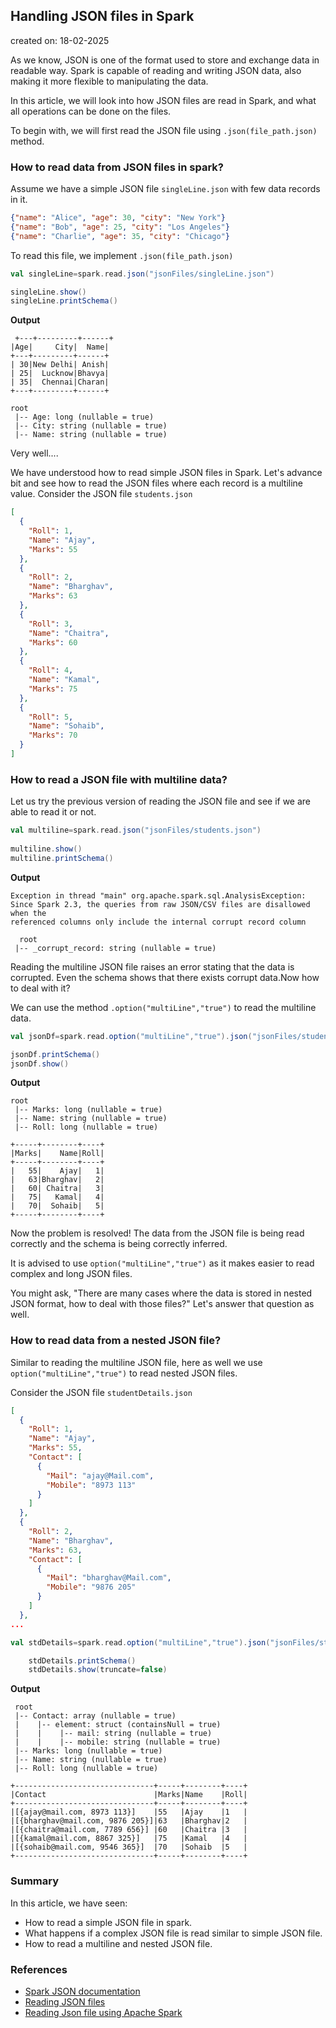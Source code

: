 ## Handling JSON files in Spark

created on: 18-02-2025

As we know, JSON is one of the format used to store and exchange data in readable way.
Spark is capable of reading and writing JSON data, also making it more flexible to manipulating the data.

In this article, we will look into how JSON files are read in Spark, and what all operations can be done on the files.

To begin with, we will first read the JSON file using `.json(file_path.json)` method.

### How to read data from JSON files in spark?
Assume we have a simple JSON file `singleLine.json` with few data records in it.
```json
{"name": "Alice", "age": 30, "city": "New York"}
{"name": "Bob", "age": 25, "city": "Los Angeles"}
{"name": "Charlie", "age": 35, "city": "Chicago"}
```
To read this file, we implement `.json(file_path.json)`

```scala
val singleLine=spark.read.json("jsonFiles/singleLine.json")

singleLine.show()
singleLine.printSchema()
```
**Output**
```text
 +---+---------+------+
|Age|     City|  Name|
+---+---------+------+
| 30|New Delhi| Anish|
| 25|  Lucknow|Bhavya|
| 35|  Chennai|Charan|
+---+---------+------+

root
 |-- Age: long (nullable = true)
 |-- City: string (nullable = true)
 |-- Name: string (nullable = true)
```
Very well....

We have understood how to read simple JSON files in Spark. Let's advance bit and see how to read the JSON files where each record is a multiline value.
Consider the JSON file `students.json`
```json
[
  {
    "Roll": 1,
    "Name": "Ajay",
    "Marks": 55
  },
  {
    "Roll": 2,
    "Name": "Bharghav",
    "Marks": 63
  },
  {
    "Roll": 3,
    "Name": "Chaitra",
    "Marks": 60
  },
  {
    "Roll": 4,
    "Name": "Kamal",
    "Marks": 75
  },
  {
    "Roll": 5,
    "Name": "Sohaib",
    "Marks": 70
  }
]
```
### How to read a JSON file with multiline data?
Let us try the previous version of reading the JSON file and see if we are able to read it or not.
```scala
val multiline=spark.read.json("jsonFiles/students.json")
    
multiline.show()
multiline.printSchema()
```
**Output**
```text
Exception in thread "main" org.apache.spark.sql.AnalysisException: Since Spark 2.3, the queries from raw JSON/CSV files are disallowed when the
referenced columns only include the internal corrupt record column

  root
 |-- _corrupt_record: string (nullable = true)
```
Reading the multiline JSON file raises an error stating that the data is corrupted. Even the schema shows that there exists corrupt data.Now how to deal with it?

We can use the method `.option("multiLine","true")` to read the multiline data.

```scala
val jsonDf=spark.read.option("multiLine","true").json("jsonFiles/students.json")

jsonDf.printSchema()
jsonDf.show()
```
**Output**
```text
root
 |-- Marks: long (nullable = true)
 |-- Name: string (nullable = true)
 |-- Roll: long (nullable = true)

+-----+--------+----+
|Marks|    Name|Roll|
+-----+--------+----+
|   55|    Ajay|   1|
|   63|Bharghav|   2|
|   60| Chaitra|   3|
|   75|   Kamal|   4|
|   70|  Sohaib|   5|
+-----+--------+----+
```
Now the problem is resolved! The data from the JSON file is being read correctly and the schema is being correctly inferred.

It is advised to use `option("multiLine","true")` as it makes easier to read complex and long JSON files.

You might ask, "There are many cases where the data is stored in nested JSON format, how to deal with those files?"
Let's answer that question as well.

### How to read data from a nested JSON file?
Similar to reading the multiline JSON file, here as well we use `option("multiLine","true")` to read nested JSON files.

Consider the JSON file `studentDetails.json`
```json
[
  {
    "Roll": 1,
    "Name": "Ajay",
    "Marks": 55,
    "Contact": [
      {
        "Mail": "ajay@Mail.com",
        "Mobile": "8973 113"
      }
    ]
  },
  {
    "Roll": 2,
    "Name": "Bharghav",
    "Marks": 63,
    "Contact": [
      {
        "Mail": "bharghav@Mail.com",
        "Mobile": "9876 205"
      }
    ]
  },
...
```

```scala
val stdDetails=spark.read.option("multiLine","true").json("jsonFiles/studentDetails.json")

    stdDetails.printSchema()
    stdDetails.show(truncate=false)
```
**Output**
```text
 root
 |-- Contact: array (nullable = true)
 |    |-- element: struct (containsNull = true)
 |    |    |-- mail: string (nullable = true)
 |    |    |-- mobile: string (nullable = true)
 |-- Marks: long (nullable = true)
 |-- Name: string (nullable = true)
 |-- Roll: long (nullable = true)

+-------------------------------+-----+--------+----+
|Contact                        |Marks|Name    |Roll|
+-------------------------------+-----+--------+----+
|[{ajay@mail.com, 8973 113}]    |55   |Ajay    |1   |
|[{bharghav@mail.com, 9876 205}]|63   |Bharghav|2   |
|[{chaitra@mail.com, 7789 656}] |60   |Chaitra |3   |
|[{kamal@mail.com, 8867 325}]   |75   |Kamal   |4   |
|[{sohaib@mail.com, 9546 365}]  |70   |Sohaib  |5   |
+-------------------------------+-----+--------+----+
```

### Summary
In this article, we have seen:
- How to read a  simple JSON file in spark.
- What happens if a complex JSON file is read similar to simple JSON file.
- How to read a multiline and nested JSON file.

### References
- [Spark JSON documentation](https://spark.apache.org/docs/3.5.4/sql-data-sources-json.html)
- [Reading JSON files](https://docs.databricks.com/en/query/formats/json.html)
- [Reading Json file using Apache Spark](https://stackoverflow.com/questions/40212464/reading-json-file-using-apache-spark)
